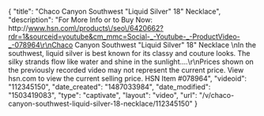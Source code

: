 {
    "title": "Chaco Canyon Southwest \"Liquid Silver\" 18\" Necklace",
    "description": "For More Info or to Buy Now: http:\/\/www.hsn.com\/products\/seo\/6420662?rdr=1&sourceid=youtube&cm_mmc=Social-_-Youtube-_-ProductVideo-_-078964\r\nChaco Canyon Southwest \"Liquid Silver\" 18\" Necklace \nIn the southwest, liquid silver is best known for its classy and couture looks. The silky strands flow like water and shine in the sunlight....\r\nPrices shown on the previously recorded video may not represent the current price.  View hsn.com to view the current selling price. HSN Item #078964",
    "videoid": "112345150",
    "date_created": "1487033984",
    "date_modified": "1503419083",
    "type": "captivate",
    "layout": "video",
    "url": "\/v\/chaco-canyon-southwest-liquid-silver-18-necklace\/112345150"
}
